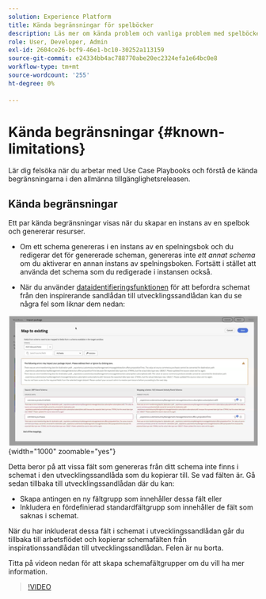 ```yaml
---
solution: Experience Platform
title: Kända begränsningar för spelböcker
description: Läs mer om kända problem och vanliga problem med spelböcker och hur du felsöker dem
role: User, Developer, Admin
exl-id: 2604ce26-bcf9-46e1-bc10-30252a113159
source-git-commit: e24334bb4ac788770abe20ec2324efa1e64bc0e8
workflow-type: tm+mt
source-wordcount: '255'
ht-degree: 0%

---
```



# Kända begränsningar {#known-limitations}

Lär dig felsöka när du arbetar med Use Case Playbooks och förstå de kända begränsningarna i den allmänna tillgänglighetsreleasen.

## Kända begränsningar

Ett par kända begränsningar visas när du skapar en instans av en spelbok och genererar resurser.

* Om ett schema genereras i en instans av en spelningsbok och du redigerar det för genererade scheman, genereras inte *ett annat schema* om du aktiverar en annan instans av spelningsboken. Fortsätt i stället att använda det schema som du redigerade i instansen också.

* När du använder [dataidentifieringsfunktionen](/help/use-case-playbooks/playbooks/data-awareness.md) för att befordra schemat från den inspirerande sandlådan till utvecklingssandlådan kan du se några fel som liknar dem nedan:

![Fel som visas i arbetsflödet för schemamappning.](/help/use-case-playbooks/assets/playbooks/troubleshooting/schema-errors.png){width="1000" zoomable="yes"}

Detta beror på att vissa fält som genereras från ditt schema inte finns i schemat i den utvecklingssandlåda som du kopierar till. Se vad fälten är. Gå sedan tillbaka till utvecklingssandlådan där du kan:

* Skapa antingen en ny fältgrupp som innehåller dessa fält eller
* Inkludera en fördefinierad standardfältgrupp som innehåller de fält som saknas i schemat.

När du har inkluderat dessa fält i schemat i utvecklingssandlådan går du tillbaka till arbetsflödet och kopierar schemafälten från inspirationssandlådan till utvecklingssandlådan. Felen är nu borta.

Titta på videon nedan för att skapa schemafältgrupper om du vill ha mer information.

>[!VIDEO](https://video.tv.adobe.com/v/27013/?learn=on)
